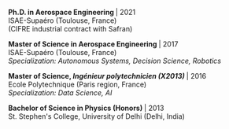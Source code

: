 <p>
  <b> Ph.D. in Aerospace Engineering </b> | 2021
  <br> ISAE-Supaéro (Toulouse, France)
  <br> (CIFRE industrial contract with Safran)     
</p>

<p>
  <b> Master of Science in Aerospace Engineering </b> | 2017
  <br> ISAE-Supaéro (Toulouse, France)
  <br> <i> Specialization: Autonomous Systems, Decision Science, Robotics </i>    
</p>

<p>
  <b> Master of Science, <i>Ingénieur polytechnicien (X2013)</i> </b> | 2016
  <br> Ecole Polytechnique (Paris region, France)
  <br> <i> Specialization: Data Science, AI </i>    
</p>

<p>
  <b> Bachelor of Science in Physics (Honors) </b> | 2013
  <br> St. Stephen's College, University of Delhi (Delhi, India)    
</p>
